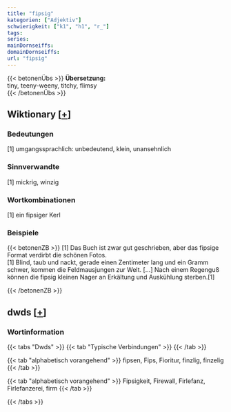 ```yaml
---
title: "fipsig"
kategorien: ["Adjektiv"]
schwierigkeit: ["k1", "h1", "r_"]
tags:
series:
mainDornseiffs:
domainDornseiffs:
url: "fipsig"
---
```


{{< betonenÜbs >}}
**Übersetzung:**  
tiny, teeny-weeny, titchy, flimsy  
{{< /betonenÜbs >}}

## Wiktionary [[+](https://de.wiktionary.org/wiki/fipsig)]

### Bedeutungen
[1] umgangssprachlich: unbedeutend, klein, unansehnlich  

### Sinnverwandte
[1] mickrig, winzig  

### Wortkombinationen
[1] ein fipsiger Kerl  

### Beispiele
{{< betonenZB >}}
[1] Das Buch ist zwar gut geschrieben, aber das fipsige Format verdirbt die schönen Fotos.  
[1] Blind, taub und nackt, gerade einen Zentimeter lang und ein Gramm schwer, kommen die Feldmausjungen zur Welt. […] Nach einem Regenguß können die fipsig kleinen Nager an Erkältung und Auskühlung sterben.[1]  

{{< /betonenZB >}}


## dwds [[+](https://www.dwds.de/wb/fipsig)]

### Wortinformation
{{< tabs "Dwds" >}}
{{< tab "Typische Verbindungen" >}}
{{< /tab >}}

{{< tab "alphabetisch vorangehend" >}}
fipsen, Fips, Fioritur, finzlig, finzelig
{{< /tab >}}

{{< tab "alphabetisch vorangehend" >}}
Fipsigkeit, Firewall, Firlefanz, Firlefanzerei, firm
{{< /tab >}}

{{< /tabs >}}

